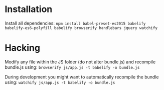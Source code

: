 # Installation
Install all dependencies:
`npm install babel-preset-es2015 babelify babelify-es6-polyfill babelify browserify handlebars jquery watchify`

# Hacking
Modify any file within the JS folder (do not alter bundle.js) and recompile bundle.js using:
`browserify js/app.js -t babelify -o bundle.js`

During development you might want to automatically recompile the bundle using:
`watchify js/app.js -t babelify -o bundle.js`
